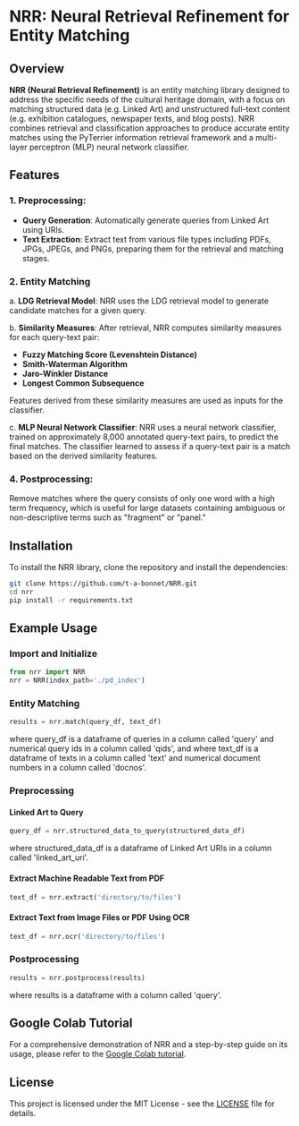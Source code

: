 # NRR: Neural Retrieval Refinement for Entity Matching

## Overview

**NRR (Neural Retrieval Refinement)** is an entity matching library designed to address the specific needs of the cultural heritage domain, with a focus on matching structured data (e.g. Linked Art) and unstructured full-text content (e.g. exhibition catalogues, newspaper texts, and blog posts). NRR combines retrieval and classification approaches to produce accurate entity matches using the PyTerrier information retrieval framework and a multi-layer perceptron (MLP) neural network classifier.

## Features

### 1. **Preprocessing**: 
   - **Query Generation**: Automatically generate queries from Linked Art using URIs.
   - **Text Extraction**: Extract text from various file types including PDFs, JPGs, JPEGs, and PNGs, preparing them for the retrieval and matching stages.

### 2. **Entity Matching**

a. **LDG Retrieval Model**: 
   NRR uses the LDG retrieval model to generate candidate matches for a given query.

b. **Similarity Measures**: 
   After retrieval, NRR computes similarity measures for each query-text pair:
   - **Fuzzy Matching Score (Levenshtein Distance)**
   - **Smith-Waterman Algorithm**
   - **Jaro-Winkler Distance**
   - **Longest Common Subsequence**
   
   Features derived from these similarity measures are used as inputs for the classifier.

c. **MLP Neural Network Classifier**: 
   NRR uses a neural network classifier, trained on approximately 8,000 annotated query-text pairs, to predict the final matches. The classifier learned to assess if a query-text pair is a match based on the derived similarity features.

### 4. **Postprocessing**: 
   Remove matches where the query consists of only one word with a high term frequency, which is useful for large datasets containing ambiguous or non-descriptive terms such as "fragment" or "panel."

## Installation

To install the NRR library, clone the repository and install the dependencies:

```bash
git clone https://github.com/t-a-bonnet/NRR.git
cd nrr
pip install -r requirements.txt
```

## Example Usage

### Import and Initialize

```python
from nrr import NRR
nrr = NRR(index_path='./pd_index')
```

### Entity Matching

```python
results = nrr.match(query_df, text_df)
```

where query_df is a dataframe of queries in a column called 'query' and numerical query ids in a column called 'qids', and where text_df is a dataframe of texts in a column called 'text' and numerical document numbers in a column called 'docnos'.

### Preprocessing

#### Linked Art to Query

```python
query_df = nrr.structured_data_to_query(structured_data_df)
```

where structured_data_df is a dataframe of Linked Art URIs in a column called 'linked_art_uri'.

#### Extract Machine Readable Text from PDF

```python
text_df = nrr.extract('directory/to/files')
```

#### Extract Text from Image Files or PDF Using OCR

```python
text_df = nrr.ocr('directory/to/files')
```

### Postprocessing

```python
results = nrr.postprocess(results)
```

where results is a dataframe with a column called 'query'.

## Google Colab Tutorial

For a comprehensive demonstration of NRR and a step-by-step guide on its usage, please refer to the [Google Colab tutorial](https://colab.research.google.com/drive/1pwWTMatqy-sxB5etYUMTkXN5uqCd5pyg#scrollTo=D8_nd5tyNEcq).

## License

This project is licensed under the MIT License - see the [LICENSE](LICENSE) file for details.